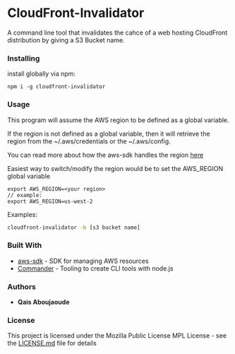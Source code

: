 # CloudFront-Invalidator 

A command line tool that invalidates the cahce of a web hosting CloudFront distribution by giving a S3 Bucket name. 
### Installing

install globally via npm:

```
npm i -g cloudfront-invalidator
```

### Usage

This program will assume the AWS region to be defined as a global variable.  

If the region is not defined as a global variable, then it will retrieve the region from the ~/.aws/credentials  or the ~/.aws/config. 

You can read more about how the aws-sdk handles the region [here](https://docs.aws.amazon.com/sdk-for-javascript/v2/developer-guide/setting-region.html#setting-region-order-of-precedence)

Easiest way to switch/modify the region would be to set the AWS_REGION global variable

~~~
export AWS_REGION=<your region>
// example:
export AWS_REGION=us-west-2
~~~

Examples: 

~~~bash
cloudfront-invalidator -b [s3 bucket name]
~~~

### Built With

* [aws-sdk](https://aws.amazon.com/sdk-for-node-js/) - SDK for managing AWS resources
* [Commander](https://github.com/tj/commander.js/) - Tooling to create CLI tools with node.js

### Authors

* **Qais Aboujaoude** 

### License

This project is licensed under the Mozilla Public License MPL  License - see the [LICENSE.md](LICENSE.md) file for details
